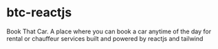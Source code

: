 # btc-reactjs
Book That Car. A place where you can book a car anytime of the day for rental or chauffeur services built and powered by reactjs and tailwind

